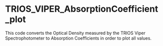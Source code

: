 # TRIOS_VIPER_AbsorptionCoefficient_plot
This code converts the Optical Density measured by the TRIOS Viper Spectrophotometer to Absorption Coefficients in order to plot all values.

